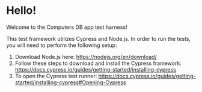 # Hello!

Welcome to the Computers DB app test harness!

This test framework utilizes Cypress and Node.js. In order to run the tests, you will need to perform the following setup:

1. Download Node.js here: https://nodejs.org/en/download/ 
1. Follow these steps to download and install the Cypress framework: https://docs.cypress.io/guides/getting-started/installing-cypress
1. To open the Cypress test runner: https://docs.cypress.io/guides/getting-started/installing-cypress#Opening-Cypress
